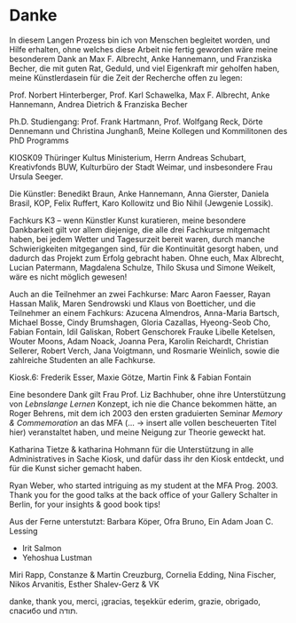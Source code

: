# Danke

In diesem Langen Prozess bin ich von Menschen begleitet worden, und Hilfe erhalten, ohne welches diese Arbeit nie fertig geworden wäre
meine besonderem Dank an Max F. Albrecht, Anke Hannemann, und Franziska Becher, die mit guten Rat, Geduld, und viel Eigenkraft mir geholfen haben, 
meine Künstlerdasein für die Zeit der Recherche offen zu legen:

Prof. Norbert Hinterberger, Prof. Karl Schawelka, Max F. Albrecht, Anke Hannemann, Andrea Dietrich & Franziska Becher

Ph.D. Studiengang: Prof. Frank Hartmann, Prof. Wolfgang Reck, Dörte Dennemann und Christina Junghanß, Meine Kollegen und Kommilitonen des PhD Programms

KIOSK09 Thüringer Kultus Ministerium, Herrn Andreas Schubart, Kreativfonds BUW, Kulturbüro der Stadt Weimar, und insbesondere Frau Ursula Seeger.

Die Künstler: Benedikt Braun, Anke Hannemann, Anna Gierster, Daniela Brasil, KOP, Felix Ruffert, Karo Kollowitz und Bio Nihil (Jewgenie Lossik).

Fachkurs K3 – wenn Künstler Kunst kuratieren, meine besondere Dankbarkeit gilt vor allem diejenige, die alle drei Fachkurse 
mitgemacht haben, bei jedem Wetter und Tagesurzeit bereit waren, durch manche Schwierigkeiten mitgegangen sind, für die Kontinuität 
gesorgt haben, und dadurch das Projekt zum Erfolg gebracht haben. Ohne euch, Max Albrecht, Lucian Patermann, Magdalena Schulze, 
Thilo Skusa und Simone Weikelt, wäre es nicht möglich gewesen!

Auch an die Teilnehmer an zwei Fachkurse: Marc Aaron Faesser, Rayan Hassan Malik, Maren Sendrowski und Klaus von Boetticher,
und die Teilnehmer an einem Fachkurs: Azucena Almendros, Anna-Maria Bartsch, Michael Bosse, Cindy Brumshagen, Gloria Cazallas, 
Hyeong-Seob Cho, Fabian Fontain, Idil Galiskan, Robert Genschorek Frauke Libelle Ketelsen, Wouter Moons, Adam Noack,
Joanna Pera, Karolin Reichardt, Christian Sellerer, Robert Verch, Jana Voigtmann, und Rosmarie Weinlich, sowie die zahlreiche 
Studenten an alle Fachkurse.

Kiosk.6: Frederik Esser, Maxie Götze, Martin Fink & Fabian Fontain 

Eine besondere Dank gilt Frau Prof. Liz Bachhuber, ohne ihre Unterstützung von *Lebnslange Lernen* Konzept, ich nie die Chance bekommen hätte, an
Roger Behrens, mit dem ich 2003 den ersten graduierten Seminar *Memory & Commemoration* an das MFA (... -> insert alle vollen bescheuerten Titel hier) 
veranstaltet haben, und meine Neigung zur Theorie geweckt hat.

Katharina Tietze & katharina Hohmann für die Unterstützung in alle Administratives in Sache Kiosk, und dafür dass ihr den Kiosk entdeckt, 
und für die Kunst sicher gemacht haben.

Ryan Weber, who started intriguing as my student at the MFA Prog. 2003. Thank you for the good talks at the back office of your Gallery Schalter in Berlin, for your insights & good book tips!


Aus der Ferne unterstutzt: Barbara Köper, Ofra Bruno, Ein Adam Joan C. Lessing 
* Irit Salmon
* Yehoshua Lustman

Miri Rapp, Constanze & Martin Creuzburg, Cornelia Edding, Nina Fischer, Nikos Arvanitis, Esther Shalev-Gerz & VK 




danke, thank you, merci, ¡gracias, teşekkür ederim, grazie, obrigado, спасибо und תודה.

 


 

 

 



